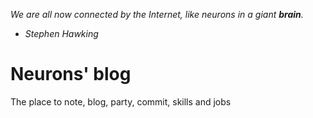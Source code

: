  _We are all now connected by the Internet, like neurons in a giant **brain**._
 - _Stephen Hawking_

# Neurons' blog

The place to note, blog, party, commit, skills and jobs


